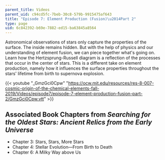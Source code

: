 ```yaml
---
parent_title: Videos
parent_uid: c94cd5fc-7beb-30c8-579b-9915475af643
title: "Episode 7: Element Production (Fusion)\u2014Part 2"
type: page
uid: 6c842392-b69e-7882-ed15-ba63845a8564
---
```


Astronomical observations of stars only capture the properties of the surface. The inside remains hidden. But with the help of physics and our understanding of element fusion, we can piece together what's going on. Learn how the Hertzsprung-Russell diagram is a reflection of the processes that occur in the center of stars. This is a different take on element production, namely how it influences the surface properties throughout the stars' lifetime from birth to supernova explosion.

{{< youtube "_GmzGci0Cpw" "https://ocw.mit.edu/resources/res-8-007-cosmic-origin-of-the-chemical-elements-fall-2019/Videos/episode7/episode-7-element-production-fusion-part-2/GmzGci0Cpw.vtt" >}}

Associated Book Chapters from _Searching for the Oldest Stars: Ancient Relics from the Early Universe_
------------------------------------------------------------------------------------------------------

*   Chapter 3: Stars, Stars, More Stars
*   Chapter 4: Stellar Evolution—From Birth to Death
*   Chapter 6: A Milky Way above Us